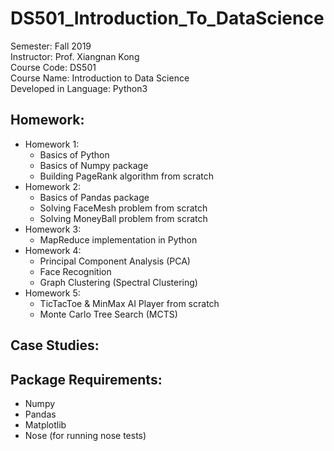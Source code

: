 # DS501_Introduction_To_DataScience

Semester: Fall 2019 <br />
Instructor: Prof. Xiangnan Kong <br />
Course Code: DS501 <br />
Course Name: Introduction to Data Science <br />
Developed in Language: Python3 <br />


## Homework:
* Homework 1:
	* Basics of Python
	* Basics of Numpy package
	* Building PageRank algorithm from scratch
* Homework 2:
	* Basics of Pandas package
	* Solving FaceMesh problem from scratch
	* Solving MoneyBall problem from scratch
* Homework 3:
	* MapReduce implementation in Python
* Homework 4:
	* Principal Component Analysis (PCA)
	* Face Recognition
	* Graph Clustering (Spectral Clustering)
* Homework 5:
	* TicTacToe & MinMax AI Player from scratch
	* Monte Carlo Tree Search (MCTS)

## Case Studies:


## Package Requirements:
* Numpy
* Pandas
* Matplotlib
* Nose (for running nose tests)

